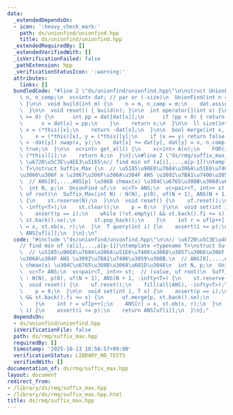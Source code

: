 ```yaml
---
data:
  _extendedDependsOn:
  - icon: ':heavy_check_mark:'
    path: ds/unionfind/unionfind.hpp
    title: ds/unionfind/unionfind.hpp
  _extendedRequiredBy: []
  _extendedVerifiedWith: []
  _isVerificationFailed: false
  _pathExtension: hpp
  _verificationStatusIcon: ':warning:'
  attributes:
    links: []
  bundledCode: "#line 2 \"ds/unionfind/unionfind.hpp\"\n\nstruct UnionFind {\n  int\
    \ n, n_comp;\n  vc<int> dat; // par or (-size)\n  UnionFind(int n = 0) { build(n);\
    \ }\n\n  void build(int m) {\n    n = m, n_comp = m;\n    dat.assign(n, -1);\n\
    \  }\n\n  void reset() { build(n); }\n\n  int operator[](int x) {\n    while (dat[x]\
    \ >= 0) {\n      int pp = dat[dat[x]];\n      if (pp < 0) { return dat[x]; }\n\
    \      x = dat[x] = pp;\n    }\n    return x;\n  }\n\n  ll size(int x) {\n   \
    \ x = (*this)[x];\n    return -dat[x];\n  }\n\n  bool merge(int x, int y) {\n\
    \    x = (*this)[x], y = (*this)[y];\n    if (x == y) return false;\n    if (-dat[x]\
    \ < -dat[y]) swap(x, y);\n    dat[x] += dat[y], dat[y] = x, n_comp--;\n    return\
    \ true;\n  }\n\n  vc<int> get_all() {\n    vc<int> A(n);\n    FOR(i, n) A[i] =\
    \ (*this)[i];\n    return A;\n  }\n};\n#line 2 \"ds/rmq/suffix_max.hpp\"\n\n//\
    \ \u672B\u5C3E\u4EE3\u5165\n// find min of (a[i],...,a[p-1])\ntemplate <typename\
    \ T>\nstruct Suffix_Max {\n  // \u5185\u90E8\u7684\u306A\u51E6\u7406\u3068\u3057\
    \u3066\u306F a \u3067\u306F\u306A\u304F ANS \u3092\u7BA1\u7406\u3059\u308B.\n\
    \  // ANS[0],...,ANS[p] \u306B chmax(x) \u304C\u6765\u308B\u3068\u601D\u3046\n\
    \  int N, p;\n  UnionFind uf;\n  vc<T> ANS;\n  vc<pair<T, int>> st;  // (value,\
    \ uf root)\n  Suffix_Max(int N) : N(N), p(0), uf(N + 1), ANS(N + 1, -infty<T>)\
    \ {\n    st.reserve(N);\n  }\n\n  void reset() {\n    uf.reset();\n    fill(all(ANS),\
    \ -infty<T>);\n    st.clear();\n    p = 0;\n  }\n\n  void set(int i, T x) {\n\
    \    assert(p == i);\n    while (!st.empty() && st.back().fi <= x) {\n      uf.merge(p,\
    \ st.back().se);\n      st.pop_back();\n    }\n    int r = uf[p++];\n    ANS[r]\
    \ = x, st.eb(x, r);\n  }\n  T query(int i) {\n    assert(i <= p);\n    return\
    \ ANS[uf[i]];\n  }\n};\n"
  code: "#include \"ds/unionfind/unionfind.hpp\"\n\n// \u672B\u5C3E\u4EE3\u5165\n\
    // find min of (a[i],...,a[p-1])\ntemplate <typename T>\nstruct Suffix_Max {\n\
    \  // \u5185\u90E8\u7684\u306A\u51E6\u7406\u3068\u3057\u3066\u306F a \u3067\u306F\
    \u306A\u304F ANS \u3092\u7BA1\u7406\u3059\u308B.\n  // ANS[0],...,ANS[p] \u306B\
    \ chmax(x) \u304C\u6765\u308B\u3068\u601D\u3046\n  int N, p;\n  UnionFind uf;\n\
    \  vc<T> ANS;\n  vc<pair<T, int>> st;  // (value, uf root)\n  Suffix_Max(int N)\
    \ : N(N), p(0), uf(N + 1), ANS(N + 1, -infty<T>) {\n    st.reserve(N);\n  }\n\n\
    \  void reset() {\n    uf.reset();\n    fill(all(ANS), -infty<T>);\n    st.clear();\n\
    \    p = 0;\n  }\n\n  void set(int i, T x) {\n    assert(p == i);\n    while (!st.empty()\
    \ && st.back().fi <= x) {\n      uf.merge(p, st.back().se);\n      st.pop_back();\n\
    \    }\n    int r = uf[p++];\n    ANS[r] = x, st.eb(x, r);\n  }\n  T query(int\
    \ i) {\n    assert(i <= p);\n    return ANS[uf[i]];\n  }\n};"
  dependsOn:
  - ds/unionfind/unionfind.hpp
  isVerificationFile: false
  path: ds/rmq/suffix_max.hpp
  requiredBy: []
  timestamp: '2025-10-13 18:56:57+09:00'
  verificationStatus: LIBRARY_NO_TESTS
  verifiedWith: []
documentation_of: ds/rmq/suffix_max.hpp
layout: document
redirect_from:
- /library/ds/rmq/suffix_max.hpp
- /library/ds/rmq/suffix_max.hpp.html
title: ds/rmq/suffix_max.hpp
---
```

